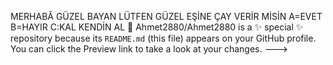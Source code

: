 MERHABÂ GÜZEL BAYAN LÜTFEN GÜZEL EŞİNE ÇAY VERİR MİSİN 
A=EVET
B=HAYIR
C:KAL KENDİN AL 🫸
Ahmet2880/Ahmet2880 is a ✨ special ✨ repository because its `README.md` (this file) appears on your GitHub profile.
You can click the Preview link to take a look at your changes.
--->

